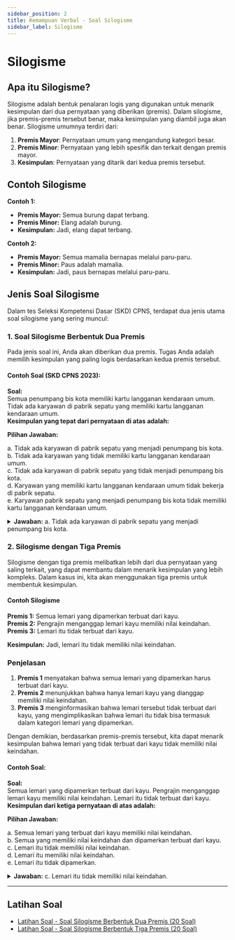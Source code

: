 ```yaml
---
sidebar_position: 2
title: Kemampuan Verbal - Soal Silogisme
sidebar_label: Silogisme
---
```


# Silogisme

## Apa itu Silogisme?

Silogisme adalah bentuk penalaran logis yang digunakan untuk menarik kesimpulan dari dua pernyataan yang diberikan (premis). Dalam silogisme, jika premis-premis tersebut benar, maka kesimpulan yang diambil juga akan benar. Silogisme umumnya terdiri dari:

1. **Premis Mayor**: Pernyataan umum yang mengandung kategori besar.
2. **Premis Minor**: Pernyataan yang lebih spesifik dan terkait dengan premis mayor.
3. **Kesimpulan**: Pernyataan yang ditarik dari kedua premis tersebut.

## Contoh Silogisme

**Contoh 1:**
- **Premis Mayor:** Semua burung dapat terbang.
- **Premis Minor:** Elang adalah burung.
- **Kesimpulan:** Jadi, elang dapat terbang.

**Contoh 2:**
- **Premis Mayor:** Semua mamalia bernapas melalui paru-paru.
- **Premis Minor:** Paus adalah mamalia.
- **Kesimpulan:** Jadi, paus bernapas melalui paru-paru.

## Jenis Soal Silogisme

Dalam tes Seleksi Kompetensi Dasar (SKD) CPNS, terdapat dua jenis utama soal silogisme yang sering muncul:

### 1. Soal Silogisme Berbentuk Dua Premis

Pada jenis soal ini, Anda akan diberikan dua premis. Tugas Anda adalah memilih kesimpulan yang paling logis berdasarkan kedua premis tersebut.

#### Contoh Soal (SKD CPNS 2023):

**Soal:**  
Semua penumpang bis kota memiliki kartu langganan kendaraan umum. Tidak ada karyawan di pabrik sepatu yang memiliki kartu langganan kendaraan umum.  
**Kesimpulan yang tepat dari pernyataan di atas adalah:**

**Pilihan Jawaban:**

a. Tidak ada karyawan di pabrik sepatu yang menjadi penumpang bis kota.  
b. Tidak ada karyawan yang tidak memiliki kartu langganan kendaraan umum.  
c. Tidak ada karyawan di pabrik sepatu yang tidak menjadi penumpang bis kota.  
d. Karyawan yang memiliki kartu langganan kendaraan umum tidak bekerja di pabrik sepatu.  
e. Karyawan pabrik sepatu yang menjadi penumpang bis kota tidak memiliki kartu langganan kendaraan umum.

<details>
<summary><strong>Jawaban:</strong> a. Tidak ada karyawan di pabrik sepatu yang menjadi penumpang bis kota.</summary>

### Analisis Pernyataan
1. Semua penumpang bis kota memiliki kartu langganan kendaraan umum.
2. Tidak ada karyawan di pabrik sepatu yang memiliki kartu langganan kendaraan umum.

### Kesimpulan
**Kesimpulan yang tepat:**  
**Tidak ada karyawan di pabrik sepatu yang merupakan penumpang bis kota.**

### Penjelasan
Premis pertama menunjukkan bahwa untuk menjadi penumpang bis kota, seseorang harus memiliki kartu langganan. Karena premis kedua menyatakan bahwa karyawan pabrik sepatu tidak memiliki kartu tersebut, maka mereka tidak dapat menjadi penumpang bis kota.
</details>

### 2. Silogisme dengan Tiga Premis

Silogisme dengan tiga premis melibatkan lebih dari dua pernyataan yang saling terkait, yang dapat membantu dalam menarik kesimpulan yang lebih kompleks. Dalam kasus ini, kita akan menggunakan tiga premis untuk membentuk kesimpulan.

#### Contoh Silogisme

**Premis 1:** Semua lemari yang dipamerkan terbuat dari kayu.  
**Premis 2:** Pengrajin menganggap lemari kayu memiliki nilai keindahan.  
**Premis 3:** Lemari itu tidak terbuat dari kayu.  

**Kesimpulan:** Jadi, lemari itu tidak memiliki nilai keindahan.

### Penjelasan

1. **Premis 1** menyatakan bahwa semua lemari yang dipamerkan harus terbuat dari kayu.
2. **Premis 2** menunjukkan bahwa hanya lemari kayu yang dianggap memiliki nilai keindahan.
3. **Premis 3** menginformasikan bahwa lemari tersebut tidak terbuat dari kayu, yang mengimplikasikan bahwa lemari itu tidak bisa termasuk dalam kategori lemari yang dipamerkan.

Dengan demikian, berdasarkan premis-premis tersebut, kita dapat menarik kesimpulan bahwa lemari yang tidak terbuat dari kayu tidak memiliki nilai keindahan.

#### Contoh Soal:

**Soal:**  
Semua lemari yang dipamerkan terbuat dari kayu. Pengrajin menganggap lemari kayu memiliki nilai keindahan. Lemari itu tidak terbuat dari kayu.  
**Kesimpulan dari ketiga pernyataan di atas adalah:**

**Pilihan Jawaban:**

a. Semua lemari yang terbuat dari kayu memiliki nilai keindahan.  
b. Semua yang memiliki nilai keindahan dan dipamerkan terbuat dari kayu.  
c. Lemari itu tidak memiliki nilai keindahan.  
d. Lemari itu memiliki nilai keindahan.  
e. Lemari itu tidak dipamerkan.

<details>
<summary><strong>Jawaban:</strong> c. Lemari itu tidak memiliki nilai keindahan.</summary>

### Analisis
1. **Semua lemari yang dipamerkan terbuat dari kayu.**
   - Ini berarti jika sebuah lemari dipamerkan, maka lemari tersebut terbuat dari kayu.

2. **Pengrajin menganggap lemari kayu memiliki nilai keindahan.**
   - Ini berarti jika sebuah lemari terbuat dari kayu, maka lemari tersebut dianggap memiliki nilai keindahan oleh pengrajin.

3. **Lemari itu tidak terbuat dari kayu.**
   - Ini berarti lemari tersebut tidak memenuhi kriteria pertama (tidak terbuat dari kayu).

Berdasarkan informasi ini:
- Karena lemari tersebut tidak terbuat dari kayu, maka dari pernyataan pertama kita dapat menyimpulkan bahwa lemari tersebut tidak dipamerkan (karena semua lemari yang dipamerkan harus terbuat dari kayu).
- Selain itu, karena lemari tersebut tidak terbuat dari kayu, maka dari pernyataan kedua kita juga dapat menyimpulkan bahwa lemari tersebut tidak memiliki nilai keindahan (karena hanya lemari kayu yang dianggap memiliki nilai keindahan oleh pengrajin).

### Kesimpulan
Jawaban yang tepat adalah:  
**c. Lemari itu tidak memiliki nilai keindahan.**
</details>

---

## Latihan Soal

- [Latihan Soal - Soal Silogisme Berbentuk Dua Premis (20 Soal)](/ringkasan-skd-cpns/docs/latihan-soal/soal-verbal/soal-silogisme-dua-permis)
- [Latihan Soal - Soal Silogisme Berbentuk Tiga Premis (20 Soal)](/ringkasan-skd-cpns/docs/latihan-soal/soal-verbal/soal-silogisme-tiga-permis)

